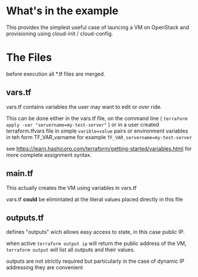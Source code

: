 What's in the example
=====================

This provides the simplest useful case of launcing a VM on OpenStack
and provisioning using cloud-init / cloud-config.

The Files
=========

before execution all *.tf files are merged. 

vars.tf
-------

vars.tf contains variables the user may want to edit or over
ride.

This can be done either in the vars.tf file, on the command line (
`terraform apply -var "servername=my-test-server"` ) or in a user
created terraform.tfvars file in simple `varible=value` pairs or
environment variables in teh form TF_VAR_varname for example
`TF_VAR_servername=my-test-server` 

see
https://learn.hashicorp.com/terraform/getting-started/variables.html
for more complete assignment syntax.

main.tf
-------

This actually creates the VM using variables in vars.tf

vars.tf **could** be elimintated at the literal values placed directly
in this file

outputs.tf
----------

defines "outputs" wich allows easy access to state, in this case
public IP.

when active `terraform output ip` will return the public address of
the VM, `terraform output` will list all outputs and their values.

outputs are not strictly required but particularly in the case of
dynamic IP addressing they are convenient

